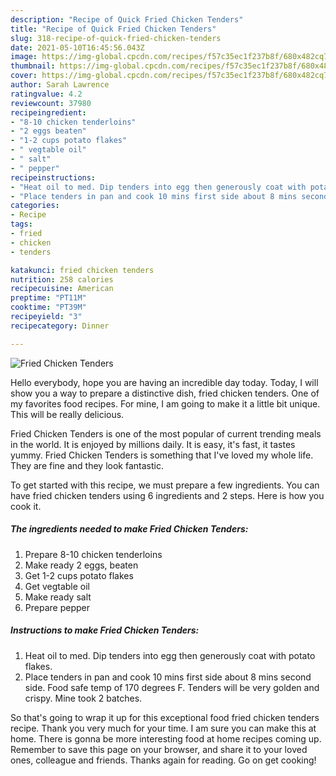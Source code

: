 ```yaml
---
description: "Recipe of Quick Fried Chicken Tenders"
title: "Recipe of Quick Fried Chicken Tenders"
slug: 318-recipe-of-quick-fried-chicken-tenders
date: 2021-05-10T16:45:56.043Z
image: https://img-global.cpcdn.com/recipes/f57c35ec1f237b8f/680x482cq70/fried-chicken-tenders-recipe-main-photo.jpg
thumbnail: https://img-global.cpcdn.com/recipes/f57c35ec1f237b8f/680x482cq70/fried-chicken-tenders-recipe-main-photo.jpg
cover: https://img-global.cpcdn.com/recipes/f57c35ec1f237b8f/680x482cq70/fried-chicken-tenders-recipe-main-photo.jpg
author: Sarah Lawrence
ratingvalue: 4.2
reviewcount: 37980
recipeingredient:
- "8-10 chicken tenderloins"
- "2 eggs beaten"
- "1-2 cups potato flakes"
- " vegtable oil"
- " salt"
- " pepper"
recipeinstructions:
- "Heat oil to med. Dip tenders into egg then generously coat with potato flakes."
- "Place tenders in pan and cook 10 mins first side about 8 mins second side. Food safe temp of 170 degrees F. Tenders will be very golden and crispy. Mine took 2 batches."
categories:
- Recipe
tags:
- fried
- chicken
- tenders

katakunci: fried chicken tenders 
nutrition: 258 calories
recipecuisine: American
preptime: "PT11M"
cooktime: "PT39M"
recipeyield: "3"
recipecategory: Dinner

---
```



![Fried Chicken Tenders](https://img-global.cpcdn.com/recipes/f57c35ec1f237b8f/680x482cq70/fried-chicken-tenders-recipe-main-photo.jpg)

Hello everybody, hope you are having an incredible day today. Today, I will show you a way to prepare a distinctive dish, fried chicken tenders. One of my favorites food recipes. For mine, I am going to make it a little bit unique. This will be really delicious.



Fried Chicken Tenders is one of the most popular of current trending meals in the world. It is enjoyed by millions daily. It is easy, it's fast, it tastes yummy. Fried Chicken Tenders is something that I've loved my whole life. They are fine and they look fantastic.


To get started with this recipe, we must prepare a few ingredients. You can have fried chicken tenders using 6 ingredients and 2 steps. Here is how you cook it.

<!--inarticleads1-->

##### The ingredients needed to make Fried Chicken Tenders:

1. Prepare 8-10 chicken tenderloins
1. Make ready 2 eggs, beaten
1. Get 1-2 cups potato flakes
1. Get  vegtable oil
1. Make ready  salt
1. Prepare  pepper




<!--inarticleads2-->

##### Instructions to make Fried Chicken Tenders:

1. Heat oil to med. Dip tenders into egg then generously coat with potato flakes.
1. Place tenders in pan and cook 10 mins first side about 8 mins second side. Food safe temp of 170 degrees F. Tenders will be very golden and crispy. Mine took 2 batches.




So that's going to wrap it up for this exceptional food fried chicken tenders recipe. Thank you very much for your time. I am sure you can make this at home. There is gonna be more interesting food at home recipes coming up. Remember to save this page on your browser, and share it to your loved ones, colleague and friends. Thanks again for reading. Go on get cooking!
